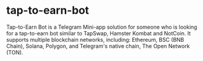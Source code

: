 # tap-to-earn-bot
Tap-to-Earn Bot is a Telegram Mini-app solution for someone who is looking for a tap-to-earn bot similar to TapSwap, Hamster Kombat and NotCoin. It supports multiple blockchain networks, including: Ethereum, BSC (BNB Chain), Solana, Polygon, and Telegram's native chain, The Open Network (TON).

